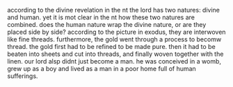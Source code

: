 according to the divine revelation
in the nt the lord has two natures:
divine and human. yet it is mot clear
in the nt how these two natures are
combined. does the human nature wrap
the divine nature, or are they placed
side by side? according to the picture
in exodus, they are interwoven like fine
threads. furthermore, the gold went
through a process to becomw thread.
the gold first had to be refined to
be made pure. then it had to be beaten
into sheets and cut into threads, and
finally woven together with the linen.
our lord alsp didnt just become a man.
he was conceived in a womb, grew up as a
boy and lived as a man in a poor home
full of human sufferings.

